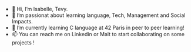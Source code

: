 - 👋 Hi, I’m Isabelle, Tevy.
- 👀 I’m passionat about learning language, Tech, Management and Social Impacts.
- 🌱 I’m currently learning C language at 42 Paris in peer to peer learning!
- 📫 You can reach me on Linkedin or Malt to start collaborating on some projects !
